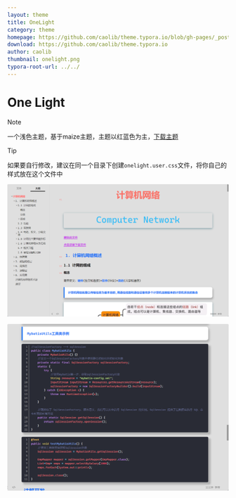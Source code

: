 ```yaml
---
layout: theme
title: OneLight
category: theme
homepage: https://github.com/caolib/theme.typora.io/blob/gh-pages/_posts/theme/2024-4-15-OneLight.md
download: https://github.com/caolib/theme.typora.io
author: caolib
thumbnail: onelight.png
typora-root-url: ../../
---
```


# One Light

> [!NOTE]
> 一个浅色主题，基于maize主题，主题以红蓝色为主，[下载主题](https://github.com/caolib/theme.typora.io/releases)

> [!tip]
> 如果要自行修改，建议在同一个目录下创建`onelight.user.css`文件，将你自己的样式放在这个文件中

![](/media/thumbnails/onelight.png)


![](/media/thumbnails/onelight-2.png)
